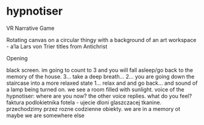 # hypnotiser
VR Narrative Game

Rotating canvas on a circular thingy with a background of an art workspace - a’la Lars von Trier titles from Antichrist

Opening

black screen. im going to count to 3 and you will fall asleep/go back to the memory of the house. 3... take a deep breath... 2... you are going down the staircase into a more relaxed state 1... relax and and go back... and <snapped finger> sound of a lamp being turned on. we see a room filled with sunlight. voice of the hypnotiser: where are you now? the other voice replies. what do you feel? faktura podlokietnika fotela - ujecie dloni glaszczacej tkanine. przechodzimy przez rozne codzienne obiekty. we are in a memory ot maybe we are somewhere else 
